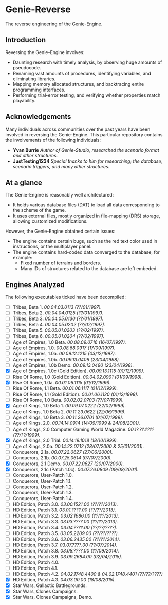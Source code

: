 # Genie-Reverse
The reverse engineering of the Genie-Engine.

## Introduction
Reversing the Genie-Engine involves:
 - Daunting research with timely analysis, by observing huge amounts of pseudocode.
 - Renaming vast amounts of procedures, identifying variables, and eliminating libraries.
 - Mapping memory allocated structures, and backtracing entire programming interfaces.
 - Performing trial-error testing, and verifying whether properties match playability.

## Acknowledgements
Many individuals across communities over the past years have been involved in reversing the Genie-Engine. This particular repository contains the involvements of the following individuals:
 - **Yvan Burrie** *Author of Genie-Studio, researched the scenario format and other structures.*
 - **JustTesting1234** *Special thanks to him for researching; the database, scenario triggers, and many other structures.*

## At a glance
The Genie-Engine is reasonably well architectured:
 - It holds various database files (DAT) to load all data corresponding to the scheme of the game.
 - It uses external files, mostly organized in file-mapping (DRS) storage, allowing customized modifications.

However, the Genie-Engine obtained certain issues:
 - The engine contains certain bugs, such as the red text color used in instructions, or the multiplayer panel.
 - The engine contains hard-coded data converged to the database, for example:
    - Fixed number of terrains and borders.
    - Many IDs of structures related to the database are left embeded.

## Engines Analyzed
The following executables ticked have been decompiled:
 - [ ] Tribes, Beta 1. *00.04.03.0113 (??/01/1997).*
 - [ ] Tribes, Beta 2. *00.04.04.0125 (??/01/1997).*
 - [ ] Tribes, Beta 3. *00.04.05.0130 (??/01/1997).*
 - [ ] Tribes, Beta 4. *00.04.05.0202 (??/02/1997).*
 - [ ] Tribes, Beta 5. *00.05.01.0203 (??/02/1997).*
 - [ ] Tribes, Beta 6. *00.05.01.0204 (??/02/1997).*
 - [ ] Age of Empires, 1.0 Beta. *00.08.09.0716 (16/07/1997).*
 - [ ] Age of Empires, 1.0. *00.08.68.0917 (17/09/1997).*
 - [ ] Age of Empires, 1.0a. *00.09.12.1215 (03/12/1997).*
 - [ ] Age of Empires, 1.0b. *00.09.13.0409 (23/04/1998).*
 - [ ] Age of Empires, 1.0b Demo. *00.09.13.0490 (23/04/1998).*
 - [x] Age of Empires, 1.0c (Gold Edition). *00.09.13.1115 (01/12/1999).*
 - [ ] Rise Of Rome, 1.0 (Gold Edition). *00.04.02.0901 (01/09/1998).*
 - [x] Rise Of Rome, 1.0a. *00.01.06.1115 (01/12/1999).*
 - [ ] Rise Of Rome, 1.1 Beta. *00.01.06.1117 (01/12/1999).*
 - [ ] Rise Of Rome, 1.1 (Gold Edition). *00.01.06.1120 (01/12/1999).*
 - [ ] Rise Of Rome, 1.0 Beta. *00.02.02.0703 (??/07/1999).*
 - [x] Age of Kings, 1.0 Beta 1. *00.09.07.0222 (22/02/1999).*
 - [ ] Age of Kings, 1.0 Beta 2. *00.11.23.0622 (22/06/1999).*
 - [ ] Age of Kings, 1.0 Beta 3. *00.11.26.0701 (01/07/1999).*
 - [ ] Age of Kings, 2.0. *00.14.14.0914 (14/09/1999 & 24/08/2001).*
 - [ ] Age of Kings, 2.0 Computer Gaming World Magazine. *00.1?.??.???? (??/??/1999).*
 - [x] Age of Kings, 2.0 Trial. *00.14.19.1018 (18/10/1999).*
 - [ ] Age of Kings, 2.0a. *00.14.22.0712 (28/07/2000 & 25/01/2001).*
 - [ ] Conquerors, 2.1a. *00.07.22.0627 (27/06/2000).*
 - [ ] Conquerors, 2.1b. *00.07.25.0614 (07/07/2000).*
 - [x] Conquerors, 2.1 Demo. *00.07.22.0627 (20/07/2000).*
 - [x] Conquerors, 2.1c (Patch 1.0c). *00.07.26.0809 (09/08/2001).*
 - [ ] Conquerors, User-Patch 1.0.
 - [ ] Conquerors, User-Patch 1.1.
 - [ ] Conquerors, User-Patch 1.2.
 - [ ] Conquerors, User-Patch 1.3.
 - [ ] Conquerors, User-Patch 1.4.
 - [ ] HD Edition, Patch 3.0. *03.00.1521.00 (??/??/2013).*
 - [ ] HD Edition, Patch 3.1. *03.01.????.00 (??/??/2013).*
 - [ ] HD Edition, Patch 3.2. *03.02.1686.00 (??/??/2013).*
 - [ ] HD Edition, Patch 3.3. *03.03.????.00 (??/??/2013).*
 - [ ] HD Edition, Patch 3.4. *03.04.????.00 (??/??/????).*
 - [ ] HD Edition, Patch 3.5. *03.05.2209.00 (??/??/????).*
 - [ ] HD Edition, Patch 3.6. *03.06.2435.00 (??/??/2014).*
 - [ ] HD Edition, Patch 3.7. *03.07.????.00 (??/07/2014).*
 - [ ] HD Edition, Patch 3.8. *03.08.????.00 (??/09/2014).*
 - [ ] HD Edition, Patch 3.9. *03.09.2684.00 (02/04/2015).*
 - [ ] HD Edition, Patch 4.0.
 - [ ] HD Edition, Patch 4.1.
 - [ ] HD Edition, Patch 4.2. *04.02.1748.4400 & 04.02.1748.4401 (??/??/????)*
 - [x] HD Edition, Patch 4.3. *04.03.00.00 (18/08/2015).*
 - [x] Star Wars, Gallactic Battlegrounds.
 - [x] Star Wars, Clones Campaigns.
 - [x] Star Wars, Clones Campaigns, Demo.
